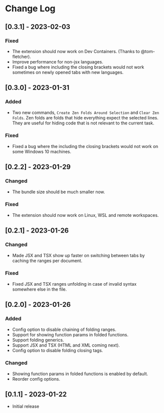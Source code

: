 # Change Log

## [0.3.1] - 2023-02-03

### Fixed

- The extension should now work on Dev Containers. (Thanks to @tom-fletcher).
- Improve performance for non-jsx languages.
- Fixed a bug where including the closing brackets would not work sometimes on newly opened tabs with new languages.

## [0.3.0] - 2023-01-31

### Added

- Two new commands, `Create Zen Folds Around Selection` and `Clear Zen Folds`. Zen folds are folds that hide everything expect the selected lines. They are useful for hiding code that is not relevant to the current task.

### Fixed

- Fixed a bug where the including the closing brackets would not work on some Windows 10 machines.

## [0.2.2] - 2023-01-29

### Changed

- The bundle size should be much smaller now.

### Fixed

- The extension should now work on Linux, WSL and remote workspaces.


## [0.2.1] - 2023-01-26

### Changed

- Made JSX and TSX show up faster on switching between tabs by caching the ranges per document.

### Fixed

- Fixed JSX and TSX ranges unfolding in case of invalid syntax somewhere else in the file.


## [0.2.0] - 2023-01-26

### Added

- Config option to disable chaining of folding ranges.
- Support for showing function params in folded functions.
- Support folding generics.
- Support JSX and TSX (HTML and XML coming next).
- Config option to disable folding closing tags.

### Changed

- Showing function params in folded functions is enabled by default.
- Reorder config options.

## [0.1.1] - 2023-01-22

- Initial release
